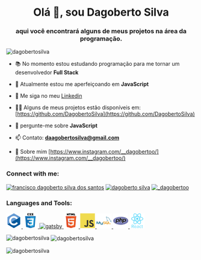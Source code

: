 <h1 align="center">Olá 👋, sou Dagoberto Silva</h1>
<h3 align="center">aqui você encontrará alguns de meus projetos na área da programação.</h3>

<p align="left"> <img src="https://komarev.com/ghpvc/?username=dagobertosilva&label=Profile%20views&color=0e75b6&style=flat" alt="dagobertosilva" /> </p>

- 📚 No momento estou estudando programação para me tornar um desenvolvedor **Full Stack**

- 🌱 Atualmente estou me aperfeiçoando em **JavaScript**

- 🤝 Me siga no meu [Linkedin](https://www.linkedin.com/in/francisco-dagoberto-silva-dos-santos-367401224/)

- 👨‍💻 Alguns de meus projetos estão disponíveis em: [https://github.com/DagobertoSilva](https://github.com/DagobertoSilva)

- 💬 pergunte-me sobre **JavaScript**

- 📫 Contato: **daagobertosilva@gmail.com**

- 📄 Sobre mim [https://www.instagram.com/__dagobertoo/](https://www.instagram.com/__dagobertoo/)

<h3 align="left">Connect with me:</h3>
<p align="left">
<a href="https://linkedin.com/in/francisco dagoberto silva dos santos" target="blank"><img align="center" src="https://raw.githubusercontent.com/rahuldkjain/github-profile-readme-generator/master/src/images/icons/Social/linked-in-alt.svg" alt="francisco dagoberto silva dos santos" height="30" width="40" /></a>
<a href="https://fb.com/dagoberto silva" target="blank"><img align="center" src="https://raw.githubusercontent.com/rahuldkjain/github-profile-readme-generator/master/src/images/icons/Social/facebook.svg" alt="dagoberto silva" height="30" width="40" /></a>
<a href="https://instagram.com/_dagobertoo" target="blank"><img align="center" src="https://raw.githubusercontent.com/rahuldkjain/github-profile-readme-generator/master/src/images/icons/Social/instagram.svg" alt="_dagobertoo" height="30" width="40" /></a>
</p>

<h3 align="left">Languages and Tools:</h3>
<p align="left"> <a href="https://www.cprogramming.com/" target="_blank" rel="noreferrer"> <img src="https://raw.githubusercontent.com/devicons/devicon/master/icons/c/c-original.svg" alt="c" width="40" height="40"/> </a> <a href="https://www.w3schools.com/css/" target="_blank" rel="noreferrer"> <img src="https://raw.githubusercontent.com/devicons/devicon/master/icons/css3/css3-original-wordmark.svg" alt="css3" width="40" height="40"/> </a> <a href="https://www.gatsbyjs.com/" target="_blank" rel="noreferrer"> <img src="https://www.vectorlogo.zone/logos/gatsbyjs/gatsbyjs-icon.svg" alt="gatsby" width="40" height="40"/> </a> <a href="https://www.w3.org/html/" target="_blank" rel="noreferrer"> <img src="https://raw.githubusercontent.com/devicons/devicon/master/icons/html5/html5-original-wordmark.svg" alt="html5" width="40" height="40"/> </a> <a href="https://developer.mozilla.org/en-US/docs/Web/JavaScript" target="_blank" rel="noreferrer"> <img src="https://raw.githubusercontent.com/devicons/devicon/master/icons/javascript/javascript-original.svg" alt="javascript" width="40" height="40"/> </a> <a href="https://www.mysql.com/" target="_blank" rel="noreferrer"> <img src="https://raw.githubusercontent.com/devicons/devicon/master/icons/mysql/mysql-original-wordmark.svg" alt="mysql" width="40" height="40"/> </a> <a href="https://www.php.net" target="_blank" rel="noreferrer"> <img src="https://raw.githubusercontent.com/devicons/devicon/master/icons/php/php-original.svg" alt="php" width="40" height="40"/> </a> <a href="https://reactjs.org/" target="_blank" rel="noreferrer"> <img src="https://raw.githubusercontent.com/devicons/devicon/master/icons/react/react-original-wordmark.svg" alt="react" width="40" height="40"/> </a> </p>

<p><img align="left" src="https://github-readme-stats.vercel.app/api/top-langs?username=dagobertosilva&show_icons=true&theme=dark&locale=en&layout=compact" alt="dagobertosilva" /></p>

<p>&nbsp;<img align="center" src="https://github-readme-stats.vercel.app/api?username=dagobertosilva&show_icons=true&theme=dark&locale=en" alt="dagobertosilva" /></p>

<p><img align="center" src="https://github-readme-streak-stats.herokuapp.com/?user=dagobertosilva&theme=dark" alt="dagobertosilva" /></p>
